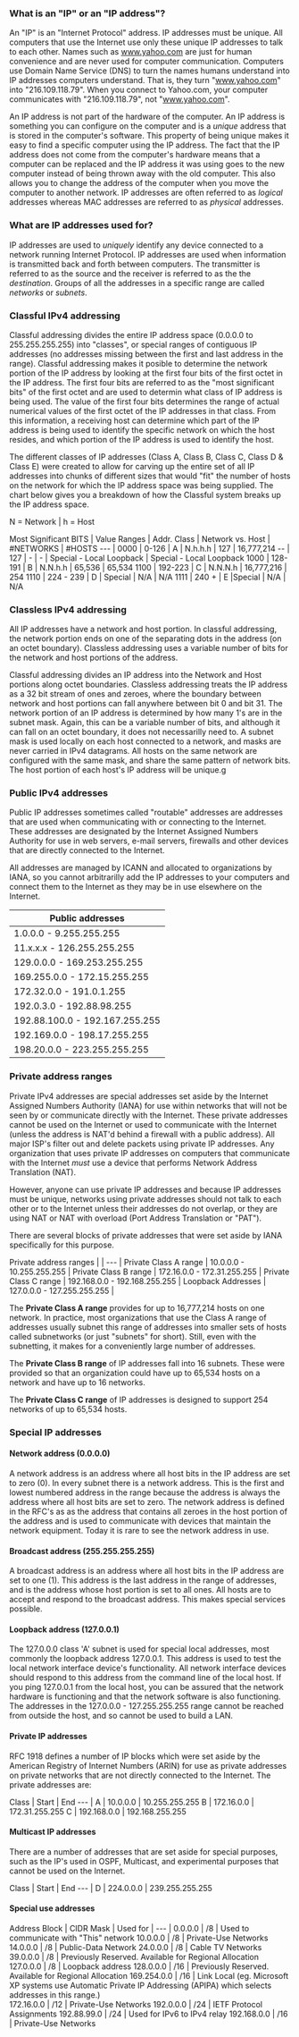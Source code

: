 ### What is an "IP" or an "IP address"?

An "IP" is an "Internet Protocol" address. IP addresses must be unique. All computers that use the Internet use only these unique IP addresses to talk to each other. Names such as www.yahoo.com are just for human convenience and are never used for computer communication. Computers use Domain Name Service (DNS) to turn the names humans understand into IP addresses computers understand. That is, they turn "www.yahoo.com" into "216.109.118.79". When you connect to Yahoo.com, your computer communicates with "216.109.118.79", not "www.yahoo.com". 

An IP address is not part of the hardware of the computer. An IP address is something you can configure on the computer and is a *unique* address that is stored in the computer's software. This property of being unique makes it easy to find a specific computer using the IP address. The fact that the IP address does not come from the computer's hardware means that a computer can be replaced and the IP address it was using goes to the new computer instead of being thrown away with the old computer. This also allows you to change the address of the computer when you move the computer to another network. IP addresses are often referred to as *logical* addresses whereas MAC addresses are referred to as *physical* addresses.

### What are IP addresses used for?

IP addresses are used to *uniquely* identify any device connected to a network running Internet Protocol. IP addresses are used when information is transmitted back and forth between computers. The transmitter is referred to as the source and the receiver is referred to as the the *destination*. Groups of all the addresses in a specific range are called *networks* or *subnets*.

### Classful IPv4 addressing

Classful addressing divides the entire IP address space (0.0.0.0 to 255.255.255.255) into "classes", or special ranges of contiguous IP addresses (no addresses missing between the first and last address in the range). Classful addressing makes it posible to determine the network portion of the IP address by looking at the first four bits of the first octet in the IP address. The first four bits are referred to as the "most significant bits" of the first octet and are used to determin what class of IP address is being used. The value of the first four bits determines the range of actual numerical values of the first octet of the IP addresses in that class. From this information, a receiving host can determine which part of the IP address is being used to identify the specific network on which the host resides, and which portion of the IP address is used to identify the host.

The different classes of IP addresses (Class A, Class B, Class C, Class D & Class E) were created to allow for carving up the entire set of all IP addresses into chunks of different sizes that would "fit" the number of hosts on the network for which the IP address space was being supplied. The chart below gives you a breakdown of how the Classful system breaks up the IP address space.

N = Network | h = Host

Most Significant BITS | Value Ranges | Addr. Class | Network vs. Host | #NETWORKS | #HOSTS
--- |
0000 | 0-126 | A | N.h.h.h | 127 | 16,777,214
-- | 127 | - | - | Special - Local Loopback | Special - Local Loopback
1000 | 128-191 | B | N.N.h.h | 65,536 | 65,534
1100 | 192-223 | C | N.N.N.h | 16,777,216 | 254
1110 | 224 - 239 | D | Special | N/A | N/A
1111 | 240 + | E |Special | N/A | N/A

### Classless IPv4 addressing

All IP addresses have a network and host portion. In classful addressing, the network portion ends on one of the separating dots in the address (on an octet boundary). Classless addressing uses a variable number of bits for the network and host portions of the address.

Classful addressing divides an IP address into the Network and Host portions along octet boundaries. Classless addressing treats the IP address as a 32 bit stream of ones and zeroes, where the boundary between network and host portions can fall anywhere between bit 0 and bit 31. The network portion of an IP address is determined by how many 1's are in the subnet mask. Again, this can be a variable number of bits, and although it can fall on an octet boundary, it does not necessarilly need to. A subnet mask is used locally on each host connected to a network, and masks are never carried in IPv4 datagrams. All hosts on the same network are configured with the same mask, and share the same pattern of network bits. The host portion of each host's IP address will be unique.g

### Public IPv4 addresses

Public IP addresses sometimes called "routable" addresses are addresses that are used when communicating with or connecting to the Internet. These addresses are designated by the Internet Assigned Numbers Authority for use in web servers, e-mail servers, firewalls and other devices that are directly connected to the Internet.

All addresses are managed by ICANN and allocated to organizations by IANA, so you cannot arbitrarilly add the IP addresses to your computers and connect them to the Internet as they may be in use elsewhere on the Internet.

Public addresses |
--- |
1.0.0.0 - 9.255.255.255 |
11.x.x.x - 126.255.255.255 |
129.0.0.0 - 169.253.255.255 |
169.255.0.0 - 172.15.255.255 |
172.32.0.0 - 191.0.1.255 |
192.0.3.0 - 192.88.98.255 |
192.88.100.0 - 192.167.255.255 |
192.169.0.0 - 198.17.255.255 |
198.20.0.0 - 223.255.255.255 |

### Private address ranges

Private IPv4 addresses are special addresses set aside by the Internet Assigned Numbers Authority (IANA) for use within networks that will not be seen by or communicate directly with the Internet. These private addresses cannot be used on the Internet or used to communicate with the Internet (unless the address is NAT'd behind a firewall with a public address). All major ISP's filter out and delete packets using private IP addresses. Any organization that uses private IP addresses on computers that communicate with the Internet *must* use a device that performs Network Address Translation (NAT).

However, anyone can use private IP addresses and because IP addresses must be unique, networks using private addresses should not talk to each other or to the Internet unless their addresses do not overlap, or they are using NAT or NAT with overload (Port Address Translation or "PAT"). 

There are several blocks of private addresses that were set aside by IANA specifically for this purpose. 

Private address ranges | |
--- |
Private Class A range | 10.0.0.0 - 10.255.255.255 |
Private Class B range | 172.16.0.0 - 172.31.255.255 |
Private Class C range | 192.168.0.0 - 192.168.255.255 |
Loopback Addresses | 127.0.0.0 - 127.255.255.255 |

The **Private Class A range** provides for up to 16,777,214 hosts on one network. In practice, most organizations that use the Class A range of addresses usually subnet this range of addresses into smaller sets of hosts called subnetworks (or just "subnets" for short). Still, even with the subnetting, it makes for a conveniently large number of addresses.

The **Private Class B range** of IP addresses fall into 16 subnets. These were provided so that an organization could have up to 65,534 hosts on a network and have up to 16 networks.

The **Private Class C range** of IP addresses is designed to support 254 networks of up to 65,534 hosts.

### Special IP addresses

#### Network address (0.0.0.0)

A network address is an address where all host bits in the IP address are set to zero (0). In every subnet there is a network address. This is the first and lowest numbered address in the range because the address is always the address where all host bits are set to zero. The network address is defined in the RFC's as as the address that contains all zeroes in the host portion of the address and is used to communicate with devices that maintain the network equipment. Today it is rare to see the network address in use.

#### Broadcast address (255.255.255.255)

A broadcast address is an address where all host bits in the IP address are set to one (1). This address is the last address in the range of addresses, and is the address whose host portion is set to all ones. All hosts are to accept and respond to the broadcast address. This makes special services possible. 

#### Loopback address (127.0.0.1)

The 127.0.0.0 class 'A' subnet is used for special local addresses, most commonly the loopback address 127.0.0.1. This address is used to test the local network interface device's functionality. All network interface devices should respond to this address from the command line of the local host. If you ping 127.0.0.1 from the local host, you can be assured that the network hardware is functioning and that the network software is also functioning. The addresses in the 127.0.0.0 - 127.255.255.255 range cannot be reached from outside the host, and so cannot be used to build a LAN. 

#### Private IP addresses

RFC 1918 defines a number of IP blocks which were set aside by the American Registry of Internet Numbers (ARIN) for use as private addresses on private networks that are not directly connected to the Internet. The private addresses are:

Class | Start | End
--- |
A | 10.0.0.0 | 10.255.255.255
B | 172.16.0.0 | 172.31.255.255
C | 192.168.0.0 | 192.168.255.255

#### Multicast IP addresses

There are a number of addresses that are set aside for special purposes, such as the IP's used in OSPF, Multicast, and experimental purposes that cannot be used on the Internet.

Class | Start | End
--- |
D | 224.0.0.0 | 239.255.255.255

#### Special use addresses

Address Block | CIDR Mask | Used for |
--- |
0.0.0.0 | /8 | Used to communicate with "This" network
10.0.0.0 | /8 | Private-Use Networks
14.0.0.0 | /8 | Public-Data Network
24.0.0.0 | /8 | Cable TV Networks
39.0.0.0 | /8 | Previously Reserved. Available for Regional Allocation
127.0.0.0 | /8 | Loopback address
128.0.0.0 | /16 | Previously Reserved. Available for Regional Allocation
169.254.0.0 | /16 | Link Local (eg. Microsoft XP systems use Automatic Private IP Addressing (APIPA) which selects addresses in this range.) 	
172.16.0.0 | /12 | Private-Use Networks
192.0.0.0 | /24 | IETF Protocol Assignments
192.88.99.0 | /24 | Used for IPv6 to IPv4 relay
192.168.0.0 | /16 | Private-Use Networks
